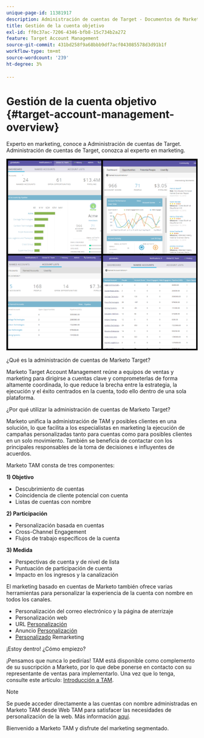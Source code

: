 ```yaml
---
unique-page-id: 11381917
description: Administración de cuentas de Target - Documentos de Marketo - Documentación del producto
title: Gestión de la cuenta objetivo
exl-id: ff0c37ac-7206-4346-bfb8-15c734b2a272
feature: Target Account Management
source-git-commit: 431bd258f9a68bbb9df7acf043085578d3d91b1f
workflow-type: tm+mt
source-wordcount: '239'
ht-degree: 3%

---
```


# Gestión de la cuenta objetivo {#target-account-management-overview}

Experto en marketing, conoce a Administración de cuentas de Target. Administración de cuentas de Target, conozca al experto en marketing.

![](assets/photo-collage.png)

¿Qué es la administración de cuentas de Marketo Target?

Marketo Target Account Management reúne a equipos de ventas y marketing para dirigirse a cuentas clave y comprometerlas de forma altamente coordinada, lo que reduce la brecha entre la estrategia, la ejecución y el éxito centrados en la cuenta, todo ello dentro de una sola plataforma.

¿Por qué utilizar la administración de cuentas de Marketo Target?

Marketo unifica la administración de TAM y posibles clientes en una solución, lo que facilita a los especialistas en marketing la ejecución de campañas personalizadas tanto para cuentas como para posibles clientes en un solo movimiento. También se beneficia de contactar con los principales responsables de la toma de decisiones e influyentes de acuerdos.

Marketo TAM consta de tres componentes:

**1) Objetivo**

* Descubrimiento de cuentas
* Coincidencia de cliente potencial con cuenta
* Listas de cuentas con nombre

**2) Participación**

* Personalización basada en cuentas
* Cross-Channel Engagement
* Flujos de trabajo específicos de la cuenta

**3) Medida**

* Perspectivas de cuenta y de nivel de lista
* Puntuación de participación de cuenta
* Impacto en los ingresos y la canalización

El marketing basado en cuentas de Marketo también ofrece varias herramientas para personalizar la experiencia de la cuenta con nombre en todos los canales.

* Personalización del correo electrónico y la página de aterrizaje
* Personalización web
* URL [Personalización](/help/marketo/product-docs/demand-generation/landing-pages/personalizing-landing-pages/enable-personalized-urls-for-your-account.md)
* Anuncio [Personalización](/help/marketo/product-docs/demand-generation/facebook/create-a-custom-audience-in-facebook.md)
* [Personalizado](/help/marketo/product-docs/web-personalization/website-retargeting/retargeting-with-web-personalization-data.md) Remarketing

¡Estoy dentro! ¿Cómo empiezo?

¡Pensamos que nunca lo pedirías! TAM está disponible como complemento de su suscripción a Marketo, por lo que debe ponerse en contacto con su representante de ventas para implementarlo. Una vez que lo tenga, consulte este artículo: [Introducción a TAM](/help/marketo/product-docs/target-account-management/setup-tam/getting-started-with-tam.md).

>[!NOTE]
>
>Se puede acceder directamente a las cuentas con nombre administradas en Marketo TAM desde Web TAM para satisfacer las necesidades de personalización de la web. Más información [aquí](/help/marketo/product-docs/web-personalization/account-based-web-marketing/account-based-web-marketing-with-tam.md).

Bienvenido a Marketo TAM y disfrute del marketing segmentado.
